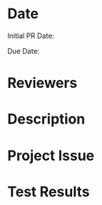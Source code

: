 <!-- Ensure the Pull Rquest name is descriptive and accurate -->

# Date
<!-- today's date -->
Initial PR Date:
<!-- when does this pr need to be merged in by? (if applicable) -->
Due Date:

# Reviewers
<!--
These developers must review the PR before it can be mereged.
use @mention
-->



# Description
<!-- 
- The developer provides a detailed description of what was added and why.
- How does the proposed changes address the issue?
-->



# Project Issue
<!--
A link to the github project issue
ex: [Create Issue Templates #15](github.com/Senior-Design-0x07/the-hobby-hub/issues/15)
-->



# Test Results
<!--
- What was done in order to verify the issue is resolved? 
- Requirements in issue template "verification criteria" is addressed
-->



